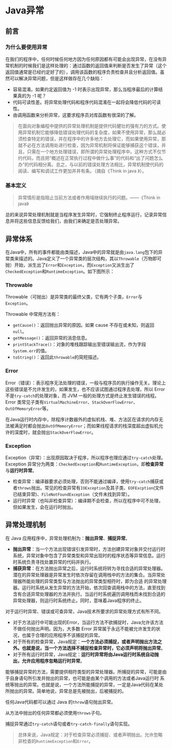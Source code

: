 # Java异常

## 前言

### 为什么要使用异常

在我们的程序中，任何时候任何地方因为任何原因都有可能会出现异常，在没有异常机制的时候我们是这样处理的：通过函数的返回值来判断是否发生了异常（这个返回值通常是已经约定好了的），调用该函数的程序负责检查并且分析返回值。虽然可以解决异常问题，但是这样做存在几个缺陷：

- 容易混淆。如果约定返回值为 -1 时表示出现异常，那么当程序最后的计算结果真的为 -1 呢？
- 代码可读性差。将异常处理代码和程序代码混淆在一起将会降低代码的可读性。
- 由调用函数来分析异常，这要求程序员对库函数有很深的了解。

> 在面向对象编程中提供的异常处理机制是提供代码健壮的强有力的方式。使用异常机制它能够降低错误处理代码的复杂度，如果不使用异常，那么就必须检查特定的错误，并在程序中的许多地方去处理它，而如果使用异常，那就不必在方法调用处进行检查，因为异常机制将保证能够捕获这个错误，并且，只需在一个地方处理错误，即所谓的异常处理程序中。这种方式不仅节约代码，而且把“概述在正常执行过程中做什么事”的代码和“出了问题怎么办”的代码相分离。总之，与以前的错误处理方法相比，异常机制使代码的阅读、编写和调试工作更加井井有条。（摘自《Think in java 》）。

### 基本定义

> 异常情形是指阻止当前方法或者作用域继续执行的问题。——《Think in java》

总的来说异常处理机制就是当程序发生异常时，它强制终止程序运行，记录异常信息并将这些信息反馈给我们，由我们来确定是否处理异常。

## 异常体系

在Java中，所有的事件都能由类描述，Java中的异常就是由`java.lang`包下的异常类来描述的。Java定义了一个异常类的层次结构，其以`Throwable`（万物即可抛）开始，派生出了`Error`和`Exception`，而`Exception`又派生出了`CheckedException`和`RuntimeException`。如下图所示：

### Throwable

Throwable（可抛出）是异常类的最终父类，它有两个子类，`Error`与`Exception`。

Throwable 中常用方法有：

- `getCause()`：返回抛出异常的原因。如果 cause 不存在或未知，则返回`null`。
- `getMessage()`：返回异常的消息信息。
- `printStackTrace()`：对象的堆栈跟踪输出至错误输出流，作为字段`System.err`的值。
- `toString()`：返回此`throwable`的简短描述。

### Error

Error（错误）：表示程序无法处理的错误，一般与程序员的执行操作无关。理论上这些错误是不允许发生的，如果发生，也不应该试图通过程序去处理，所以 Error 不是`try-catch`的处理对象，而 JVM 一般的处理方式是终止发生错误的线程。Error 类常见子类有`VirtualMachineError`、`StackOverFlowError`、`OutOfMemoryError`等。

在Java运行时内存中，除程序计数器外的虚拟机栈、堆、方法区在请求的内存无法被满足时都会抛出`OutOfMemoryError`；而如果线程请求的栈深度超出虚拟机允许的深度时，就会抛出`StackOverFlowError`。

### Exception

Exception（异常）：出现原因取决于程序，所以程序也理应通过`try-catch`处理。Exception 异常分为两类：`CheckedException`和`RuntimeException`，即**检查异常**与**运行时异常**。

- 检查异常：编译器要求必须处理，否则不能通过编译，使用`try-catch`捕获或者`throws`抛出。常见的检查异常有`IOException`及其子类、`EOFExcption`(文件已结束异常)、`FileNotFoundException`（文件未找到异常）。
- 运行时异常（也叫非检查异常）：编译期不会检查，所以在程序中可不处理，但如果发生，会在运行时抛出。

## 异常处理机制

在 Java 应用程序中，异常处理机制为：**抛出异常**、**捕捉异常**。

- **抛出异常**：当一个方法出现错误引发异常时，方法创建异常对象并交付运行时系统，异常对象中包含了异常类型和异常出现时的程序状态等异常信息。运行时系统负责寻找处置异常的代码并执行。
- **捕获异常**：在方法抛出异常之后，运行时系统将转为寻找合适的异常处理器。潜在的异常处理器是异常发生时依次存留在调用栈中的方法的集合。当异常处理器所能处理的异常类型与方法抛出的异常类型相符时，即为合适 的异常处理器。运行时系统从发生异常的方法开始，依次回查调用栈中的方法，直至找到含有合适异常处理器的方法并执行。当运行时系统遍历调用栈而未找到合适的异常处理器，则运行时系统终止。同时，意味着Java程序的终止。

对于运行时异常、错误或可查异常，Java技术所要求的异常处理方式有所不同。

- 对于方法运行中可能出现的Error，当运行方法不欲捕捉时，Java允许该方法不做任何抛出声明。因为，大多数 Error 异常属于永远不能被允许发生的状况，也属于合理的应用程序不该捕捉的异常。
- 对于所有的检查异常，Java规定：**一个方法必须捕捉，或者声明抛出方法之外。也就是说，当一个方法选择不捕捉检查异常时，它必须声明将抛出异常**。
- 对于所有运行时异常，Java规定：**运行时异常将由Java运行时系统自动抛出，允许应用程序忽略运行时异常**。

能够捕捉异常的方法，需要提供相符类型的异常处理器。所捕捉的异常，可能是由于自身语句所引发并抛出的异常，也可能是由某个调用的方法或者Java运行时 系统等抛出的异常。也就是说，一个方法所能捕捉的异常，一定是Java代码在某处所抛出的异常。简单地说，异常总是先被抛出，后被捕捉的。

任何Java代码都可以通过 Java 的`throw`语句抛出异常。

从方法中抛出的任何异常都必须使用`throws`子句。

捕捉异常通过`try-catch`语句或者`try-catch-finally`语句实现。

> 总体来说，Java规定：对于检查异常必须捕捉、或者声明抛出。允许忽略非检查的`RuntimeException`和`Error`。
